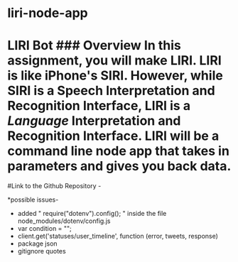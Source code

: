# liri-node-app
# LIRI Bot  ### Overview  In this assignment, you will make LIRI. LIRI is like iPhone's SIRI. However, while SIRI is a Speech Interpretation and Recognition Interface, LIRI is a _Language_ Interpretation and Recognition Interface. LIRI will be a command line node app that takes in parameters and gives you back data.


#Link to the Github Repository - 








*possible issues-

- added " require("dotenv").config(); " inside  the file  node_modules/dotenv/config.js
- var condition = "";
- client.get('statuses/user_timeline', function (error, tweets, response)
- package json
- gitignore quotes